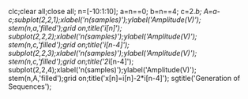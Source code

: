 clc;clear all;close all;
n=[-10:1:10];
a=n==0;
b=n==4;
c=2.*b;
A=a-c;subplot(2,2,1);xlabel('n(samples)');ylabel('Amplitude(V)');
stem(n,a,'filled');grid on;title('i[n]');
subplot(2,2,2);xlabel('n(samples)');ylabel('Amplitude(V)');
stem(n,c,'filled');grid on;title('i[n-4]');
subplot(2,2,3);xlabel('n(samples)');ylabel('Amplitude(V)');
stem(n,c,'filled');grid on;title('2*i[n-4]');
subplot(2,2,4);xlabel('n(samples)');ylabel('Amplitude(V)');
stem(n,A,'filled');grid on;title('x[n]=i[n]-2*i[n-4]');
sgtitle('Generation of Sequences');
